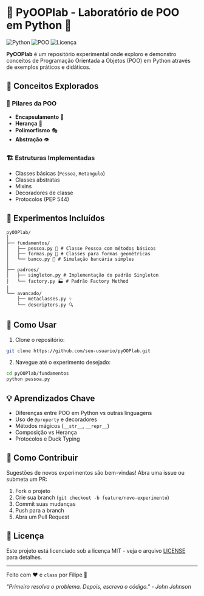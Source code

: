 # 🐍 PyOOPlab - Laboratório de POO em Python 🧪

![Python](https://img.shields.io/badge/Python-3.8+-blue?logo=python)
![POO](https://img.shields.io/badge/Programação-Orientada%20a%20Objetos-green)
![Licença](https://img.shields.io/badge/Licença-MIT-lightgrey)

**PyOOPlab** é um repositório experimental onde exploro e demonstro conceitos de Programação Orientada a Objetos (POO) em Python através de exemplos práticos e didáticos.

## 🧠 Conceitos Explorados

### 🔷 Pilares da POO
- **Encapsulamento** 🎁
- **Herança** 🧬
- **Polimorfismo** 🎭
- **Abstração** 👁️

### 🏗️ Estruturas Implementadas
- Classes básicas (`Pessoa`, `Retangulo`)
- Classes abstratas
- Mixins
- Decoradores de classe
- Protocolos (PEP 544)

## 🧪 Experimentos Incluídos

```
pyOOPlab/
│
├── fundamentos/
│   ├── pessoa.py 👤 # Classe Pessoa com métodos básicos
│   ├── formas.py 🔶 # Classes para formas geométricas
│   └── banco.py 🏦 # Simulação bancária simples
│
├── padroes/
│   ├── singleton.py # Implementação do padrão Singleton
│   └── factory.py 🏭 # Padrão Factory Method
│
└── avancado/
    ├── metaclasses.py ✨
    └── descriptors.py 🔍
```

## 🚀 Como Usar

1. Clone o repositório:
```bash
git clone https://github.com/seu-usuario/pyOOPlab.git
```

2. Navegue até o experimento desejado:
```bash
cd pyOOPlab/fundamentos
python pessoa.py
```

## 💡 Aprendizados Chave

- Diferenças entre POO em Python vs outras linguagens
- Uso de `@property` e decoradores
- Métodos mágicos (`__str__`, `__repr__`)
- Composição vs Herança
- Protocolos e Duck Typing

## 🤝 Como Contribuir

Sugestões de novos experimentos são bem-vindas! Abra uma issue ou submeta um PR:
1. Fork o projeto
2. Crie sua branch (`git checkout -b feature/novo-experimento`)
3. Commit suas mudanças
4. Push para a branch
5. Abra um Pull Request

## 📜 Licença

Este projeto está licenciado sob a licença MIT - veja o arquivo [LICENSE](LICENSE) para detalhes.

---

Feito com ❤️ e `class` por Filipe 🐍

*"Primeiro resolva o problema. Depois, escreva o código." - John Johnson*
